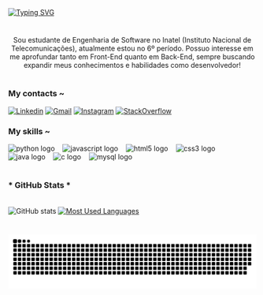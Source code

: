 
<div align="righ">
  <a href="https://git.io/typing-svg">
    <img src="https://readme-typing-svg.demolab.com?font=Fira+Code&weight=600&size=25&pause=1000&color=00BFFF&center=false&vCenter=true&random=false&width=453&height40&lines=Ol%C3%A1%2C+Eu+sou+o+Matheus! 👋" alt="Typing SVG">
  </a>
</div>

#

<p align="center">Sou estudante de Engenharia de Software no Inatel (Instituto Nacional de Telecomunicações), atualmente estou no 6º período. 
Possuo interesse em me aprofundar tanto em Front-End quanto em Back-End, sempre buscando expandir meus conhecimentos e habilidades como desenvolvedor!
  
#

### My contacts ~

[![Linkedin](https://img.shields.io/badge/LinkedIn-0077B5?style=for-the-badge&logo=linkedin&logoColor=white)](https://www.linkedin.com/in/matheus-augusto-de-faria-silveira-a383022ba/)
[![Gmail](https://img.shields.io/badge/Gmail-D14836?style=for-the-badge&logo=gmail&logoColor=white)](mailto:mathaugustofs@gmail.com)
[![Instagram](https://img.shields.io/badge/Instagram-E4405F?style=for-the-badge&logo=instagram&logoColor=white)](https://www.instagram.com/matheuss.fs_/)
[![StackOverflow](https://img.shields.io/badge/Stack_Overflow-FE7A16?style=for-the-badge&logo=stack-overflow&logoColor=white)](https://stackoverflow.com/users/27049910/mathfss/)



### My skills ~

<div align="left">
  <img src="https://cdn.jsdelivr.net/gh/devicons/devicon/icons/python/python-original.svg" height="25" alt="python logo"  />
  <img width="8" />
  <img src="https://cdn.jsdelivr.net/gh/devicons/devicon/icons/javascript/javascript-plain.svg" height="25" alt="javascript logo"  />
  <img width="8" />
  <img src="https://cdn.jsdelivr.net/gh/devicons/devicon/icons/html5/html5-original.svg" height="25" alt="html5 logo"  />
  <img width="8" />
  <img src="https://cdn.jsdelivr.net/gh/devicons/devicon/icons/css3/css3-original.svg" height="25" alt="css3 logo"  />
  <img width="8" />
  <img src="https://cdn.jsdelivr.net/gh/devicons/devicon/icons/java/java-original.svg" height="25" alt="java logo"  />
  <img width="8" />
  <img src="https://cdn.jsdelivr.net/gh/devicons/devicon/icons/c/c-original.svg" height="25" alt="c logo"  />
  <img width="8" />
  <img src="https://cdn.jsdelivr.net/gh/devicons/devicon/icons/mysql/mysql-original.svg" height="25" alt="mysql logo"  />
  <img width="8" />

</div>

#

<div style="text-align: left;" align="left">
  <h3>* GitHub Stats *</h3>
  <br>
  <img src="https://github-readme-stats-git-masterrstaa-rickstaa.vercel.app/api?username=mathfss&hide_title=true&show_icons=true&include_all_commits=false&count_private=true&line_height=25&hide=issues&bg_color=000&title_color=008B8B&text_color=FFF&border_radius=3&border_color=00BFFF&icon_color=00BFFF&theme=jolly" alt="GitHub stats">

  <a href="https://github.com/AlexandreTommasi/github-readme-stats">
    <img src="https://github-readme-stats-git-masterrstaa-rickstaa.vercel.app/api/top-langs/?username=mathfss&line_height=10&card_width=290&layout=compact&hide_title=false&count_private=true&langs_count=4&show_icons=true&title_color=00BFFF&hide=html,css&bg_color=000&text_color=008B8B&border_radius=3&border_color=00BFFF&count_private=false" alt="Most Used Languages">
  </a>
</div>

#

<picture align="center">
  <source media="(prefers-color-scheme: dark)" srcset="https://raw.githubusercontent.com/mathfss/mathfss/output/github-contribution-grid-snake-dark.svg">
  <source media="(prefers-color-scheme: light)" srcset="https://raw.githubusercontent.com/mathfss/mathfss/output/github-contribution-grid-snake-dark.svg">
  <img align="center" alt="github contribution grid snake animation" src="https://raw.githubusercontent.com/mathfss/mathfss/output/github-contribution-grid-snake.svg">
</picture>
